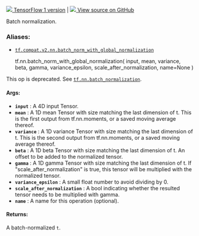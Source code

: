 [ ![](https://tensorflow.google.cn/images/tf_logo_32px.png) TensorFlow 1
version](/versions/r1.15/api_docs/python/tf/nn/batch_norm_with_global_normalization)
|  [ ![](https://tensorflow.google.cn/images/GitHub-Mark-32px.png) View source
on GitHub
](https://github.com/tensorflow/tensorflow/blob/r2.0/tensorflow/python/ops/nn_impl.py#L1577-L1618)  
  
  
Batch normalization.

### Aliases:

  * [`tf.compat.v2.nn.batch_norm_with_global_normalization`](/api_docs/python/tf/nn/batch_norm_with_global_normalization)

    
    
    tf.nn.batch_norm_with_global_normalization(
        input,
        mean,
        variance,
        beta,
        gamma,
        variance_epsilon,
        scale_after_normalization,
        name=None
    )
    

This op is deprecated. See
[`tf.nn.batch_normalization`](https://tensorflow.google.cn/api_docs/python/tf/nn/batch_normalization).

#### Args:

  * **`input`** : A 4D input Tensor.
  * **`mean`** : A 1D mean Tensor with size matching the last dimension of t. This is the first output from tf.nn.moments, or a saved moving average thereof.
  * **`variance`** : A 1D variance Tensor with size matching the last dimension of t. This is the second output from tf.nn.moments, or a saved moving average thereof.
  * **`beta`** : A 1D beta Tensor with size matching the last dimension of t. An offset to be added to the normalized tensor.
  * **`gamma`** : A 1D gamma Tensor with size matching the last dimension of t. If "scale_after_normalization" is true, this tensor will be multiplied with the normalized tensor.
  * **`variance_epsilon`** : A small float number to avoid dividing by 0.
  * **`scale_after_normalization`** : A bool indicating whether the resulted tensor needs to be multiplied with gamma.
  * **`name`** : A name for this operation (optional).

#### Returns:

A batch-normalized `t`.


